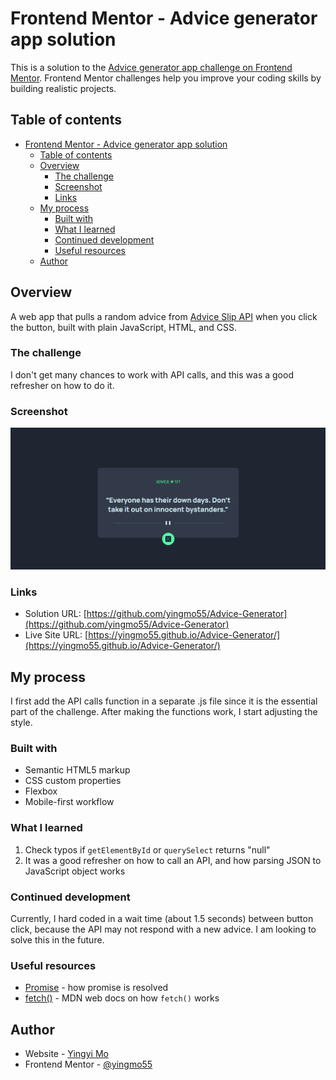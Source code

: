 # Frontend Mentor - Advice generator app solution

This is a solution to the [Advice generator app challenge on Frontend Mentor](https://www.frontendmentor.io/challenges/advice-generator-app-QdUG-13db). Frontend Mentor challenges help you improve your coding skills by building realistic projects.

## Table of contents

- [Frontend Mentor - Advice generator app solution](#frontend-mentor---advice-generator-app-solution)
  - [Table of contents](#table-of-contents)
  - [Overview](#overview)
    - [The challenge](#the-challenge)
    - [Screenshot](#screenshot)
    - [Links](#links)
  - [My process](#my-process)
    - [Built with](#built-with)
    - [What I learned](#what-i-learned)
    - [Continued development](#continued-development)
    - [Useful resources](#useful-resources)
  - [Author](#author)


## Overview
A web app that pulls a random advice from [Advice Slip API](https://api.adviceslip.com) when you click the button, built with plain JavaScript, HTML, and CSS.

### The challenge
I don't get many chances to work with API calls, and this was a good refresher on how to do it.

### Screenshot

![screenshot](./screenshot.png)

### Links

- Solution URL: [https://github.com/yingmo55/Advice-Generator](https://github.com/yingmo55/Advice-Generator)
- Live Site URL: [https://yingmo55.github.io/Advice-Generator/](https://yingmo55.github.io/Advice-Generator/)

## My process
I first add the API calls function in a separate .js file since it is the essential part of the challenge. After making the functions work, I start adjusting the style.

### Built with
- Semantic HTML5 markup
- CSS custom properties
- Flexbox
- Mobile-first workflow

### What I learned

1. Check typos if `getElementById` or `querySelect` returns "null"
2. It was a good refresher on how to call an API, and how parsing JSON to JavaScript object works 


### Continued development
Currently, I hard coded in a wait time (about 1.5 seconds) between button click, because the API may not respond with a new advice. I am looking to solve this in the future.


### Useful resources

- [Promise](https://developer.mozilla.org/en-US/docs/Web/JavaScript/Reference/Global_Objects/Promise) - how promise is resolved
- [fetch()](https://developer.mozilla.org/en-US/docs/Web/API/fetch) - MDN web docs on how `fetch()` works


## Author

- Website - [Yingyi Mo](https://yingyimo.dev)
- Frontend Mentor - [@yingmo55](https://www.frontendmentor.io/profile/yingmo55)
